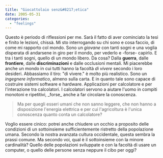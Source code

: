 ```yaml
---
title: "Giocattolaio senz&#8217;etica"
date: 2005-05-31
categories: 
  - "feelings"
---
```


Questo è periodo di riflessioni per me. Sarà il fatto di aver cominciato la tesi e finito le lezioni, chissà. Mi sto interrogando su chi sono e cosa faccio, di come mi rapporto col mondo. Sono un _giovane_ con tanti sogni e una voglia disperata di andarsene in giro per il mondo, per vederlo e -forse- capirlo. E tra i tanti sogni, quello di un mondo libero. Da cosa? Dalla **guerra**, dalle **frontiere**, dalle **discriminazioni** e dalle occlusioni mentali. Mi piacerebbe anche un mondo in cui tutti hanno la facoltà _di vivere_ secondo i loro desideri. Abbassiamo il tiro: "di vivere." è molto più realistico. Sono un _ingegnere informatico_, almeno sulla carta. E in quanto tale sono capace di costruire sistemi software e hardware. Applicazioni per calcolatore e per l'interazione tra calcolatori. I calcolatori servono a aiutare l'uomo in compiti monotoni e ripetitivi, \_forse\_ anche a far circolare la conoscenza.

> Ma per quegli esseri umani che non sanno leggere, che non hanno a disposizione l'energia elettrica e per cui l'agricoltura è l'unica conoscenza quanto conta un calcolatore?

Voglio essere cinico: potrei anche chiudere un occhio a proposito delle condizioni di un sottoinsieme sufficientemente ristretto della popolazione umana. Secondo la nostra avanzata cultura occidentale, questa sembra la prassi comune. Ma secondo voi, qual è il sottoinsieme con la minore cardinalità? Quello delle popolazioni sviluppate e con la facoltà di usare un computer, o quello delle persone senza neppure il cibo per oggi?
